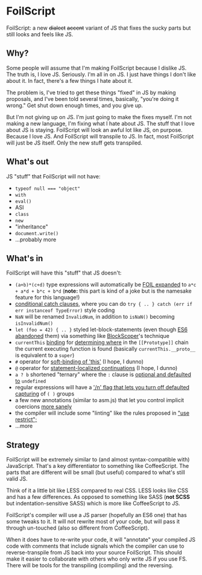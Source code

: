 # FoilScript

FoilScript: a new ~~dialect~~ ~~accent~~ variant of JS that fixes the sucky parts but still looks and feels like JS.

## Why?
Some people will assume that I'm making FoilScript because I dislike JS. The truth is, I love JS. Seriously. I'm all in on JS. I just have things I don't like about it. In fact, there's a few things I hate about it.

The problem is, I've tried to get these things "fixed" in JS by making proposals, and I've been told several times, basically, "you're doing it wrong." Get shut down enough times, and you give up.

But I'm not giving up on JS. I'm just going to make the fixes myself. I'm not making a new language, I'm fixing what I hate about JS. The stuff that I love about JS is staying. FoilScript will look an awful lot like JS, on purpose. Because I love JS. And FoilScript will transpile to JS. In fact, most FoilScript will just be JS itself. Only the new stuff gets transpiled.

## What's out
JS "stuff" that FoilScript will not have:

* `typeof null === "object"`
* `with`
* `eval()`
* ASI
* `class`
* `new`
* "inheritance"
* `document.write()`
* ...probably more

## What's in
FoilScript will have this "stuff" that JS doesn't:

* `(a+b)*(c+d)` type expressions will automatically be [FOIL expanded](http://en.wikipedia.org/wiki/FOIL_method) to `a*c + a*d + b*c + b*d` (**note:** this part is kind of a joke but is the namesake feature for this language!)
* [conditional catch clauses](https://developer.mozilla.org/en-US/docs/JavaScript/Reference/Statements/try...catch#Conditional_catch_clauses), where you can do `try { .. } catch (err if err instanceof TypeError)` style coding
* `NaN` will be renamed `InvalidNum`, in addition to `isNaN()` becoming `isInvalidNum()`
* `let (foo = 42) { .. }` styled let-block-statements (even though [ES6 abandoned](https://twitter.com/littlecalculist/status/318726015432159233) them) via something like [BlockScoper](https://github.com/getify/BlockScoper.js)'s technique
* `currentThis` [binding](https://gist.github.com/getify/5253319) for [determining where](https://gist.github.com/getify/5254459) in the `[[Prototype]]` chain the current executing function is found (basically `currentThis.__proto__` is equivalent to a `super`)
* `#` operator for [soft-binding of 'this'](https://gist.github.com/getify/4596011) (I hope, I dunno)
* `@` operator for [statement-localized continuations](https://gist.github.com/getify/727232) (I hope, I dunno)
* `a ? b` shortened "ternary" where the `:` clause is [optional and defaulted to](http://mozilla.6506.n7.nabble.com/Existential-operator-tp109073p109123.html) `undefined`
* regular expressions will have a ['/n' flag that lets you turn off defaulted capturing](https://mail.mozilla.org/pipermail/es-discuss/2012-March/021387.html) of `( )` groups
* a few new annotations (similar to asm.js) that let you control implicit coercions [more sanely](https://gist.github.com/getify/3057796)
* the compiler will include some "linting" like the rules proposed in ["use restrict";](http://restrictmode.org)
* ...more

## Strategy

FoilScript will be extremely similar to (and almost syntax-compatible with) JavaScript. That's a key differentiator to something like CoffeeScript. The parts that are different will be small (but useful) compared to what's still valid JS.

Think of it a little bit like LESS compared to real CSS. LESS looks like CSS and has a few differences. As opposed to something like SASS (**not SCSS** but indentation-sensitive SASS) which is more like CoffeeScript to JS.

FoilScript's compiler will use a JS parser (hopefully an ES6 one) that has some tweaks to it. It will not rewrite most of your code, but will pass it through un-touched (also so different from CoffeeScript).

When it does have to re-write your code, it will "annotate" your compiled JS code with comments that include signals which the compiler can use to reverse-transpile from JS back into your source FoilScript. This should make it easier to collaborate with others who only write JS if you use FS. There will be tools for the transpiling (compiling) and the reversing.
